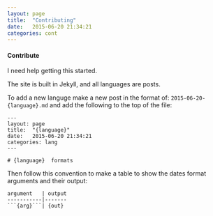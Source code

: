 ```yaml
---
layout: page
title:  "Contributing"
date:   2015-06-20 21:34:21
categories: cont
---
```


#### Contribute

I need help getting this started.

The site is built in Jekyll, and all languages are posts.

To add a new languge make a new post in the format of: ``` 2015-06-20-{language}.md ``` and add the following to the top of the file:

```
---
layout: page
title:  "{language}"
date:   2015-06-20 21:34:21
categories: lang
---

# {language}  formats
```

Then follow this convention to make a table to show the dates format arguments and their output:
```
argument   | output
-----------|-------
```{arg}```| {out}

```
